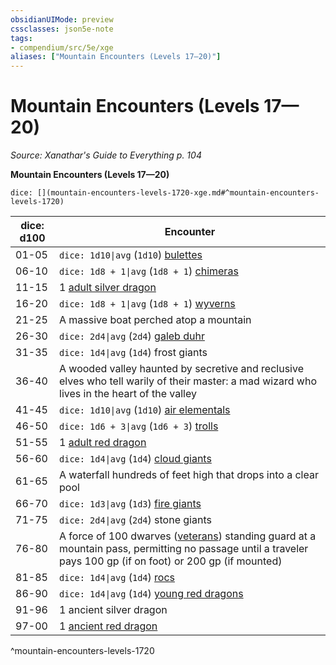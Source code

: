```yaml
---
obsidianUIMode: preview
cssclasses: json5e-note
tags:
- compendium/src/5e/xge
aliases: ["Mountain Encounters (Levels 17—20)"]
---
```

# Mountain Encounters (Levels 17—20)
*Source: Xanathar's Guide to Everything p. 104* 

**Mountain Encounters (Levels 17—20)**

`dice: [](mountain-encounters-levels-1720-xge.md#^mountain-encounters-levels-1720)`

| dice: d100 | Encounter |
|------------|-----------|
| 01-05 | `dice: 1d10\|avg` (`1d10`) [bulettes](compendium/bestiary/monstrosity/bulette.md) |
| 06-10 | `dice: 1d8 + 1\|avg` (`1d8 + 1`) [chimeras](compendium/bestiary/monstrosity/chimera.md) |
| 11-15 | 1 [adult silver dragon](compendium/bestiary/dragon/adult-silver-dragon.md) |
| 16-20 | `dice: 1d8 + 1\|avg` (`1d8 + 1`) [wyverns](compendium/bestiary/dragon/wyvern.md) |
| 21-25 | A massive boat perched atop a mountain |
| 26-30 | `dice: 2d4\|avg` (`2d4`) [galeb duhr](compendium/bestiary/elemental/galeb-duhr.md) |
| 31-35 | `dice: 1d4\|avg` (`1d4`) frost giants |
| 36-40 | A wooded valley haunted by secretive and reclusive elves who tell warily of their master: a mad wizard who lives in the heart of the valley |
| 41-45 | `dice: 1d10\|avg` (`1d10`) [air elementals](compendium/bestiary/elemental/air-elemental.md) |
| 46-50 | `dice: 1d6 + 3\|avg` (`1d6 + 3`) [trolls](compendium/bestiary/giant/troll.md) |
| 51-55 | 1 [adult red dragon](compendium/bestiary/dragon/adult-red-dragon.md) |
| 56-60 | `dice: 1d4\|avg` (`1d4`) [cloud giants](compendium/bestiary/giant/cloud-giant.md) |
| 61-65 | A waterfall hundreds of feet high that drops into a clear pool |
| 66-70 | `dice: 1d3\|avg` (`1d3`) [fire giants](compendium/bestiary/giant/fire-giant.md) |
| 71-75 | `dice: 2d4\|avg` (`2d4`) stone giants |
| 76-80 | A force of 100 dwarves ([veterans](compendium/bestiary/humanoid/veteran.md)) standing guard at a mountain pass, permitting no passage until a traveler pays 100 gp (if on foot) or 200 gp (if mounted) |
| 81-85 | `dice: 1d4\|avg` (`1d4`) [rocs](compendium/bestiary/monstrosity/roc.md) |
| 86-90 | `dice: 1d4\|avg` (`1d4`) [young red dragons](compendium/bestiary/dragon/young-red-dragon.md) |
| 91-96 | 1 ancient silver dragon |
| 97-00 | 1 [ancient red dragon](compendium/bestiary/dragon/ancient-red-dragon.md) |
^mountain-encounters-levels-1720